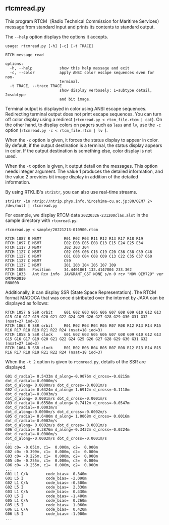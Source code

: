 ## rtcmread.py

This program RTCM（Radio Technical Commission for Maritime Services）message from standard input and prints its contents to standard output.

The ``--help`` option displays the options it accepts.

```
usage: rtcmread.py [-h] [-c] [-t TRACE]

RTCM message read

options:
  -h, --help            show this help message and exit
  -c, --color           apply ANSI color escape sequences even for non-
                        terminal.
  -t TRACE, --trace TRACE
                        show display verbosely: 1=subtype detail, 2=subtype
                        and bit image.
```

Terminal output is displayed in color using ANSI escape sequences. Redirecting terminal output does not print escape sequences. You can turn off color display using a redirect (``rtcmread.py < rtcm_file.rtcm | cat``). On the other hand, to display colors on pagers such as ``less`` and ``lv``, use the ``-c`` option (``rtcmread.py -c < rtcm_file.rtcm | lv ``).

When the ``-c`` option is given, it forces the status display to appear in color. By default, if the output destination is a terminal, the status display appears in color. If the output destination is something else, color display is not used.

When the ``-t`` option is given, it output detail on the messages. This option needs integer argument. The value 1 produces the detailed information, and the value 2 provides bit image display in addition of the detailed information.

By using RTKLIB's ``str2str``, you can also use real-time streams.

```
str2str -in ntrip://ntrip.phys.info.hiroshima-cu.ac.jp:80/OEM7 2> /dev/null | rtcmread.py
```

For example, we display RTCM data ``20220326-231200clas.alst`` in the sample directory with ``rtcmread.py``:

```
rtcmread.py < sample/20221213-010900.rtcm

RTCM 1087 R MSM7          R01 R02 R03 R11 R12 R13 R17 R18 R19
RTCM 1097 E MSM7          E02 E03 E05 E08 E13 E15 E24 E25 E34
RTCM 1117 J MSM7          J02 J03 J04
RTCM 1127 C MSM7          C02 C05 C06 C16 C19 C20 C36 C38 C39 C46
RTCM 1127 C MSM7          C01 C03 C04 C08 C09 C13 C22 C35 C37 C60
RTCM 1127 C MSM7          C59
RTCM 1137 I MSM7          I01 I03 I04 I05 I07 I09
RTCM 1005   Position      34.4401061 132.4147804 233.362
RTCM 1033   Ant Rcv info  JAVGRANT_G5T NONE s/n 0 rcv "NOV OEM729" ver OM7MR0810
RN0000
```

Additionally, it can display SSR (State Space Representation). The RTCM format MADOCA that was once distributed over the internet by JAXA can be displayed as follows:

```
RTCM 1057 G SSR orbit     G01 G02 G03 G05 G06 G07 G08 G09 G10 G12 G13 G15 G16 G17 G19 G20 G21 G22 G24 G25 G26 G27 G28 G29 G30 G31 G32 (nsat=27 iod=3)
RTCM 1063 R SSR orbit     R01 R02 R03 R04 R05 R07 R08 R12 R13 R14 R15 R16 R17 R18 R19 R21 R22 R24 (nsat=18 iod=3)
RTCM 1058 G SSR clock     G01 G02 G03 G05 G06 G07 G08 G09 G10 G12 G13 G15 G16 G17 G19 G20 G21 G22 G24 G25 G26 G27 G28 G29 G30 G31 G32 (nsat=27 iod=3)
RTCM 1064 R SSR clock     R01 R02 R03 R04 R05 R07 R08 R12 R13 R14 R15 R16 R17 R18 R19 R21 R22 R24 (nsat=18 iod=3)
```

When the ``-t 2`` option is given to ``rtcmread.py``, details of the SSR are displayed.

```
G01 d_radial= 0.5433m d_along=-0.9076m d_cross=-0.0215m dot_d_radial=-0.0000m/s
dot_d_along= 0.0000m/s dot_d_cross=-0.0001m/s
G02 d_radial= 0.6324m d_along= 1.6912m d_cross=-0.1118m dot_d_radial=-0.0003m/s
dot_d_along= 0.0001m/s dot_d_cross=-0.0001m/s
G03 d_radial= 0.6558m d_along= 0.7412m d_cross=-0.0547m dot_d_radial=-0.0003m/s
dot_d_along=-0.0000m/s dot_d_cross=-0.0002m/s
G05 d_radial= 0.6480m d_along= 1.0068m d_cross= 0.0016m dot_d_radial=-0.0002m/s
dot_d_along= 0.0002m/s dot_d_cross= 0.0001m/s
G06 d_radial= 0.3876m d_along=-0.3432m d_cross=-0.0224m dot_d_radial=-0.0000m/s
dot_d_along=-0.0002m/s dot_d_cross=-0.0001m/s
...
G01 c0= -0.051m, c1=  0.000m, c2=  0.000m
G02 c0= -0.399m, c1=  0.000m, c2=  0.000m
G03 c0= -0.226m, c1=  0.000m, c2=  0.000m
G05 c0= -0.255m, c1=  0.000m, c2=  0.000m
G06 c0= -0.255m, c1=  0.000m, c2=  0.000m
...
G01 L1 C/A        code_bias=  0.340m
G01 L5 I          code_bias= -2.090m
G02 L1 C/A        code_bias= -0.500m
G02 L5 I          code_bias=  2.330m
G03 L1 C/A        code_bias=  0.430m
G03 L5 I          code_bias= -1.480m
G05 L1 C/A        code_bias=  0.260m
G05 L5 I          code_bias=  1.060m
G06 L1 C/A        code_bias=  0.420m
G06 L5 I          code_bias= -1.900m
...
```
